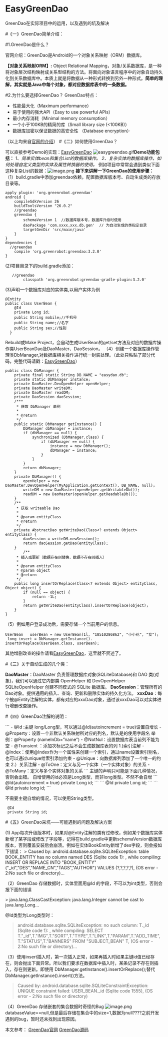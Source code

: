 # EasyGreenDao
GreenDao在实际项目中的运用，以及遇到的坑及解决

#《一》GreenDao简单介绍：<p>
#1.GreenDao是什么？<p>
官网介绍：GreenDao是Android的一个对象关系映射（ORM）数据库。

**【对象关系映射ORM】:** Object Relational Mapping，对象/关系数据库，是一种将对象层次结构映射成关系型结构的方法。将面向对象语言程序中的对象自动持久化到关系数据库中。本质上就是将数据从一种形式转换到另外一种形式。**简单的理解，其实就是Java中每个对象，都对应数据库表中的一条数据。**<p>
#2.为什么要选择GreenDao？
GreenDao特点：
* 性能最大化（Maximum performance）
* 易于使用的强大API（Easy to use powerful APIs）
* 最小内存消耗（Minimal memory consumption）
* 一个小于100KB的精简的库（Small library size (<100KB)）
* 数据库加密以保证数据的高安全性 （Database encryption）·

（以上均来自[官网的介绍](http://greenrobot.org/greendao/)）
#《二》如何使用GreenDao？<p>
可以直接参考Demo的实现：[EasyGreenDao](https://github.com/GraceJoJo/EasyGreenDao)
![easygreendao.gif](https://upload-images.jianshu.io/upload_images/3828835-01f8d5fd6ffbcf7f.gif?imageMogr2/auto-orient/strip)**Demo功能包括：**
*1、简单实体bean和集合List的数据库操作。*
*2、复杂实体的数据库操作，如何处理自定义类型的实体及属性转换器的使用。*
例如项目中常常会遇到类似下面这种复杂List的数据：![image.png](https://upload-images.jianshu.io/upload_images/3828835-e69c7a45284ef82b.png?imageMogr2/auto-orient/strip%7CimageView2/2/w/380)
**接下来讲解一下GreenDao的使用步骤：**
（1）build.gradle中添加greendao依赖，配置数据库版本号、自动生成类的存放目录等。
```
apply plugin: 'org.greenrobot.greendao'
android {
    compileSdkVersion 26
    buildToolsVersion "26.0.2"
    //greendao
    greendao {
        schemaVersion 1  //数据库版本号，数据库升级时使用
        daoPackage 'com.xxxx.xxx.db.gen'  // 为自动生成的类指定目录
        targetGenDir 'src/main/java'
    }
}
dependencies {
  //greendao
    compile 'org.greenrobot:greendao:3.2.0'
}
```
(2)项目目录下的build.gradle添加：
```
   //greendao
        classpath 'org.greenrobot:greendao-gradle-plugin:3.2.0'
```
(3)声明一个数据库对应的实体类,以用户实体为例
```
@Entity
public class UserBean {
    @Id
    private Long id;
    public String mobile;//手机号
    public String name;//名字
    public String sex;//性别
  }
```
Rebuild或Make Project，会自动生成UserBean的get/set方法及对应的数据库操作类UserBeanDao及DaoMaster、DaoSession。
（4）创建一个数据库操作管理类DbManager,对数据库相关操作进行统一封装处理。（此处只粘贴了部分代码，完整代码请戳：[EasyGreenDao](https://github.com/GraceJoJo/EasyGreenDao)）
```
public class DbManager {
    private final static String DB_NAME = "easydao.db";
    private static DbManager instance;
    private DaoMaster.DevOpenHelper openHelper;
    private DaoMaster writeDM;
    private DaoMaster readDM;
    private DaoSession daoSession;
    /***
     * 获取 DbManager 单例
     *
     * @return
     */
    public static DbManager getInstance() {
        DbManager dbManager = instance;
        if (dbManager == null) {
            synchronized (DbManager.class) {
                if (dbManager == null) {
                    instance = new DbManager();
                    dbManager = instance;
                }
            }
        }
        return dbManager;
    }
    private DbManager() {
        openHelper = new DaoMaster.DevOpenHelper(MyApplication.getContext(), DB_NAME, null);
        writeDM = new DaoMaster(openHelper.getWritableDb());
        readDM = new DaoMaster(openHelper.getReadableDb());
    }
    /**
     * 获取 writeable Dao
     *
     * @param entityClass
     * @return
     */
    private AbstractDao getWriteDao(Class<? extends Object> entityClass) {
        daoSession = writeDM.newSession();
        return daoSession.getDao(entityClass);
    }
        /**
     * 插入或更新（数据存在则替换，数据不存在则插入）
     *
     * @param entityClass
     * @param object
     * @return
     */
    public long insertOrReplace(Class<? extends Object> entityClass, Object object) {
        if (null == object) {
            return -1L;
        }
        return getWriteDao(entityClass).insertOrReplace(object);
    }
}
```
（5）例如用户登录成功后，需要存储一个当前用户的信息。
```
UserBean   userBean = new UserBean(1l, "18510286862", "小小花", "女");
 long insert = DbManager.getInstance(). insertOrReplace(UserBean.class, userBean);
```
其他增删改查的操作请看[EasyGreenDao](https://github.com/GraceJoJo/EasyGreenDao)，这里就不赘述了。


#《三》关于自动生成的几个类：<p>
**DaoMaster**：DaoMaster 负责管理数据库对象(SQLiteDatabase)和 DAO 类(对象)，我们可以通过它内部类 OpenHelper 和 DevOpenHelper SQLiteOpenHelper 创建不同模式的 SQLite 数据库。
 **DaoSession**：管理所有的Dao对象。提供通用的插入、查询、更新和删除实体的持久化方法。
**xxxDao**：每个被@Entity注解的实体，都有对应的xxxDao对象，通过该xxxDao可以对实体进行增删改查操作。
<p>
#《四》GreenDao注解的说明：<p>
```
- @Id :主键 long/Long型，可以通过@Id(autoincrement = true)设置自增长 
- @Property：设置一个非默认关系映射所对应的列名，默认是的使用字段名 举例：@Property (nameInDb=”name”) 
- @NotNul：设置数据库表当前列不能为空 
- @Transient ：添加次标记之后不会生成数据库表的列 
1.)索引注解 
- @Index：使用@Index作为一个属性来创建一个索引，通过name设置索引别名，也可以通过unique给索引添加约束 
- @Unique：向数据库列添加了一个唯一的约束 
2.）关系注解 
- @ToOne：定义与另一个实体（一个实体对象）的关系 
- @ToMany：定义与多个实体对象的关系
```
主键的声明只可能是下面几种情况，否则会出错。
自增使用的id必须是Long类型，而非long类型。不然不会自增
```
 @Id(autoincrement = true)
 private Long id;
```
```
 @Id
 private Long id;
```
```
 @Id
 private long id;
```

不需要主键自增的情况，可以使用String类型。
```
 @Id
 private String id;
```
<p>
#《五》GreenDao采坑——可能遇到的问题及解决方案<p>
  (1) App每次升级版本时，如果对@Entity注解的类有过修改，例如某个数据库实体新增了某字段或修改了字段等，记得在build.gradle中更新schemaVersion数据库版本，否则覆盖安装后会崩溃。例如在实体BookEntity新增了des字段，则会报如下错误：
> Caused by: android.database.sqlite.SQLiteException: table BOOK_ENTITY has no column named DES (Sqlite code 1): , while compiling: INSERT OR REPLACE INTO "BOOK_ENTITY" ("_id","DES","NAME_CN","TAGS","AUTHOR") VALUES (?,?,?,?,?), (OS error - 2:No such file or directory)...
<p>
（2）GreenDao 存储数据时，实体里面用@Id 的字段，不可以为int类型，否则会报下面的错误<p>
>  java.lang.ClassCastException: java.lang.Integer cannot be cast to java.lang.Long...
                                                       
@Id类型为Long类型时：
>  android.database.sqlite.SQLiteException: no such column: T._id (Sqlite code 1): , while compiling: SELECT T."_id",T."IMG",T."SORT",T."TYPE",T."LINK",T."PARAM",T."ADD_TIME",T."STATUS",T."BANNERS" FROM "SUBJECT_BEAN" T, (OS error - 2:No such file or directory)...

（3）使用insert插入时，第一次插入正常，如果再插入时如果主键id值已经存在，则会抛出下面异常。所以我们要求在数据库中插入时，某条记录不存在则插入，存在则更新。即使用 DbManager.getInstance().insertOrReplace();替代DbManager.getInstance().insert()方法。<p>

>  Caused by: android.database.sqlite.SQLiteConstraintException: UNIQUE constraint failed: USER_BEAN._id (Sqlite code 1555), (OS error - 2:No such file or directory)

（4）GreenDao 存储嵌套的集合数据时奇怪的Bug
![image.png](https://upload-images.jianshu.io/upload_images/3828835-dc3c2e1397d986b9.png?imageMogr2/auto-orient/strip%7CimageView2/2/w/1240)
databaseValue==null,但是最后存储在集合中的size=1,数据为null????之前开发遇到的bug，暂时还未找到出现原因。

本文参考：
[GreenDao官网](http://greenrobot.org/greendao/)
[GreenDao源码]([https://github.com/greenrobot/greenDAO](https://link.jianshu.com/?t=https://github.com/greenrobot/greenDAO).
)


